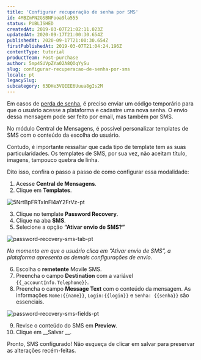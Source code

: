 ```yaml
---
title: 'Configurar recuperação de senha por SMS'
id: 4MBZmPN2GSBNFooa9la555
status: PUBLISHED
createdAt: 2019-03-07T21:02:11.023Z
updatedAt: 2020-09-17T21:00:30.654Z
publishedAt: 2020-09-17T21:00:30.654Z
firstPublishedAt: 2019-03-07T21:04:24.196Z
contentType: tutorial
productTeam: Post-purchase
author: 5mp4SUVpZYa02A8QOqYySu
slug: configurar-recuperacao-de-senha-por-sms
locale: pt
legacySlug: 
subcategory: 63DHe3VQEEE6Uuua8gIs2M
---
```


Em casos de [perda de senha](https://help.vtex.com/pt/faq/como-recuperar-senha-de-acesso "perda de senha"), é preciso enviar um código temporário para que o usuário acesse a plataforma e cadastre uma nova senha. O envio dessa mensagem pode ser feito por email, mas também por SMS. 

No módulo Central de Mensagens, é possível personalizar templates de SMS com o conteúdo da escolha do usuário. 

Contudo, é importante ressaltar que cada tipo de template tem as suas particularidades. Os templates de SMS, por sua vez, não aceitam título, imagens, tampouco quebra de linha.

Dito isso, confira o passo a passo de como configurar essa modalidade:

1. Acesse __Central de Mensagens__.
2. Clique em __Templates__.

  ![5NrtBpFRTxInFl4aY2FrVz-pt](https://images.ctfassets.net/alneenqid6w5/1l0OsDNW7teR6iaGoNgei0/554312ca709ec61b03aee1fed2f16e24/5NrtBpFRTxInFl4aY2FrVz-pt.png)

3. Clique no template __Password Recovery__.
4. Clique na aba __SMS__.
5. Selecione a opção __“Ativar envio de SMS?”__

  ![password-recovery-sms-tab-pt](https://images.ctfassets.net/alneenqid6w5/6bGbc4Wo9IJcKld5wBXYoi/9199293f8290a94fbc4cf47c9cc2dd4a/password-recovery-sms-tab-pt.gif)

  *No momento em que o usuário clica em “Ativar envio de SMS”, a plataforma apresenta as demais configurações de envio.*

6. Escolha o __remetente__ Movile SMS.
7. Preencha o campo __Destination__ com a variável `{{_accountInfo.Telephone}}`.
8. Preencha o campo __Message Text__ com o conteúdo da mensagem. As informações `Nome:{{name}}`, `Login:{{login}}` e `Senha: {{senha}}` são essenciais.

  ![password-recovery-sms-fields-pt](https://images.ctfassets.net/alneenqid6w5/7D17OjBCwC4FWnpMJ5hlys/ec001c43cf655f023b30db5a0bba2b29/password-recovery-sms-fields-pt.png)

9. Revise o conteúdo do SMS em __Preview__.
10. Clique em __Salvar __.

Pronto, SMS configurado! Não esqueça de clicar em salvar para preservar as alterações recém-feitas.
